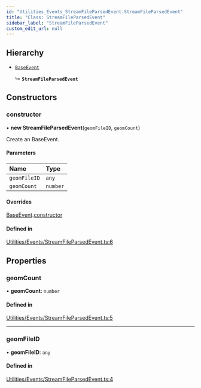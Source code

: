 ```yaml
---
id: "Utilities_Events_StreamFileParsedEvent.StreamFileParsedEvent"
title: "Class: StreamFileParsedEvent"
sidebar_label: "StreamFileParsedEvent"
custom_edit_url: null
---
```




## Hierarchy

- [`BaseEvent`](../Utilities_BaseEvent.BaseEvent)

  ↳ **`StreamFileParsedEvent`**

## Constructors

### constructor

• **new StreamFileParsedEvent**(`geomFileID`, `geomCount`)

Create an BaseEvent.

#### Parameters

| Name | Type |
| :------ | :------ |
| `geomFileID` | `any` |
| `geomCount` | `number` |

#### Overrides

[BaseEvent](../Utilities_BaseEvent.BaseEvent).[constructor](../Utilities_BaseEvent.BaseEvent#constructor)

#### Defined in

[Utilities/Events/StreamFileParsedEvent.ts:6](https://github.com/ZeaInc/zea-engine/blob/edee5b48/src/Utilities/Events/StreamFileParsedEvent.ts#L6)

## Properties

### geomCount

• **geomCount**: `number`

#### Defined in

[Utilities/Events/StreamFileParsedEvent.ts:5](https://github.com/ZeaInc/zea-engine/blob/edee5b48/src/Utilities/Events/StreamFileParsedEvent.ts#L5)

___

### geomFileID

• **geomFileID**: `any`

#### Defined in

[Utilities/Events/StreamFileParsedEvent.ts:4](https://github.com/ZeaInc/zea-engine/blob/edee5b48/src/Utilities/Events/StreamFileParsedEvent.ts#L4)

